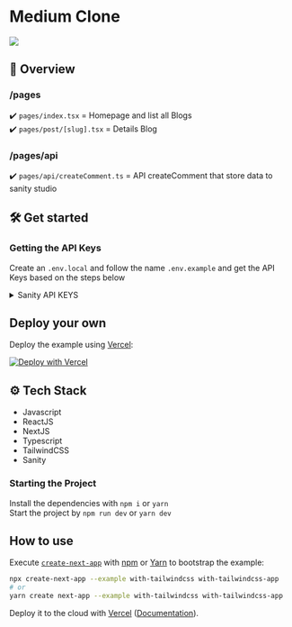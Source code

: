 # Medium Clone

![](https://res.cloudinary.com/di3zoiucb/image/upload/v1643857567/clone/medium-cover_zaqivr.png)

## 📌 Overview

### /pages

✔️ `pages/index.tsx` = Homepage and list all Blogs <br/>
✔️ `pages/post/[slug].tsx` = Details Blog

### /pages/api

✔️ `pages/api/createComment.ts` = API createComment that store data to sanity studio

## 🛠 Get started

### Getting the API Keys

Create an `.env.local` and follow the name `.env.example` and get the API Keys based on the steps below

<details>
<summary>Sanity API KEYS</summary>
<p>
<br>
1. Create a Sanity account <br>
2. Create new project  <br>
3. npm install -g @sanity/cli && sanity init  <br>
4. After you create new project, Go to your project, you will see the PROJECT ID at the top  <br>
   
![](https://res.cloudinary.com/di3zoiucb/image/upload/v1643897288/clone/sanity-projectid_mmrn57.png)
5. After that you need to go to -> API -> TOKENS -> ADD API TOKEN -> ENTER YOUR PROJECT NAME
   -> CHOOSE THE ACCESS PRIVILEGES FOR THE TOKEN(PERMISSIONS) -> CHANGE PERMISSIONS TO EDITOR
   
![](https://res.cloudinary.com/di3zoiucb/image/upload/v1643897298/clone/sanity-api-tokens_1_xac809.png)

![](https://res.cloudinary.com/di3zoiucb/image/upload/v1643897311/clone/sanity-api-tokens_2_jsqfam.png)

6. Put it into the environment variables according to `.env.example` and you're all set! <br>

</p>
</details>

## Deploy your own

Deploy the example using [Vercel](https://vercel.com?utm_source=github&utm_medium=readme&utm_campaign=next-example):

[![Deploy with Vercel](https://vercel.com/button)](https://vercel.com/new/git/external?repository-url=https://github.com/vercel/next.js/tree/canary/examples/with-tailwindcss&project-name=with-tailwindcss&repository-name=with-tailwindcss)

## ⚙ Tech Stack

- Javascript
- ReactJS
- NextJS
- Typescript
- TailwindCSS
- Sanity

### Starting the Project

Install the dependencies with `npm i` or `yarn`  
Start the project by `npm run dev` or `yarn dev`

## How to use

Execute [`create-next-app`](https://github.com/vercel/next.js/tree/canary/packages/create-next-app) with [npm](https://docs.npmjs.com/cli/init) or [Yarn](https://yarnpkg.com/lang/en/docs/cli/create/) to bootstrap the example:

```bash
npx create-next-app --example with-tailwindcss with-tailwindcss-app
# or
yarn create next-app --example with-tailwindcss with-tailwindcss-app
```

Deploy it to the cloud with [Vercel](https://vercel.com/new?utm_source=github&utm_medium=readme&utm_campaign=next-example) ([Documentation](https://nextjs.org/docs/deployment)).
